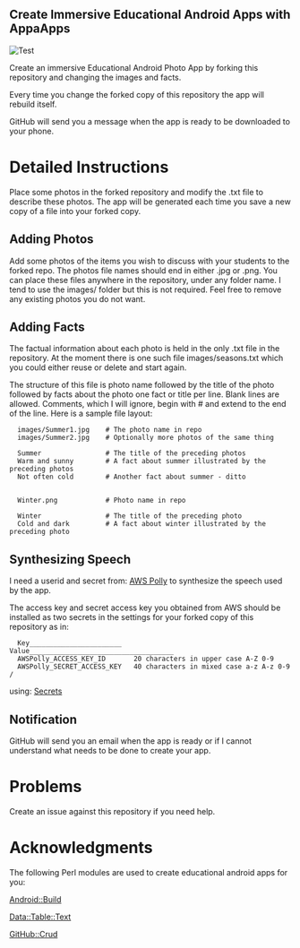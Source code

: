 ## Create Immersive Educational Android Apps with AppaApps

![Test](https://github.com/philiprbrenan/AppaAppsGitHubPhotoApp/workflows/Test/badge.svg)

Create an immersive Educational Android Photo App by forking this repository
and changing the images and facts.

Every time you change the forked copy of this repository the app will rebuild
itself.

GitHub will send you a message when the app is ready to be downloaded to your
phone.

# Detailed Instructions

Place some photos in the forked repository and modify the .txt file to describe
these photos.  The app will be generated each time you save a new copy of a
file into your forked copy.

## Adding Photos

Add some photos of the items you wish to discuss with your students to the
forked repo.  The photos file names should end in either .jpg or .png. You can
place these files anywhere in the repository, under any folder name.  I tend to
use the images/ folder but this is not required. Feel free to remove any
existing photos you do not want.

## Adding Facts

The factual information about each photo is held in the only .txt file in the
repository.  At the moment there is one such file images/seasons.txt which you
could either reuse or delete and start again.

The structure of this file is photo name followed by the title of the photo
followed by facts about the photo one fact or title per line.  Blank lines are
allowed.  Comments, which I will ignore, begin with # and extend to the end of
the line.  Here is a sample file layout:

~~~~
  images/Summer1.jpg    # The photo name in repo
  images/Summer2.jpg    # Optionally more photos of the same thing

  Summer                # The title of the preceding photos
  Warm and sunny        # A fact about summer illustrated by the preceding photos
  Not often cold        # Another fact about summer - ditto


  Winter.png            # Photo name in repo

  Winter                # The title of the preceding photo
  Cold and dark         # A fact about winter illustrated by the preceding photo
~~~~

## Synthesizing Speech

I need a userid and secret from: [AWS Polly](https://docs.aws.amazon.com/polly/latest/dg/security-iam.html#security_iam_authentication)
to synthesize the speech used by the app.

The access key and secret access key you obtained from AWS should be installed
as two secrets in the settings for your forked copy of this repository as in:

~~~~
  Key_______________________   Value____________________________________
  AWSPolly_ACCESS_KEY_ID       20 characters in upper case A-Z 0-9
  AWSPolly_SECRET_ACCESS_KEY   40 characters in mixed case a-z A-z 0-9 /
~~~~

using: [Secrets](https://docs.github.com/en/free-pro-team@latest/actions/reference/encrypted-secrets#creating-encrypted-secrets-for-a-repository)

## Notification

GitHub will send you an email when the app is ready or if I cannot understand
what needs to be done to create your app.

# Problems

Create an issue against this repository if you need help.

# Acknowledgments

The following Perl modules are used to create educational android apps for you:

  [Android::Build](https://metacpan.org/pod/Android::Build)

  [Data::Table::Text](https://metacpan.org/pod/Data::Table::Text)

  [GitHub::Crud](https://metacpan.org/pod/GitHub::Crud)
